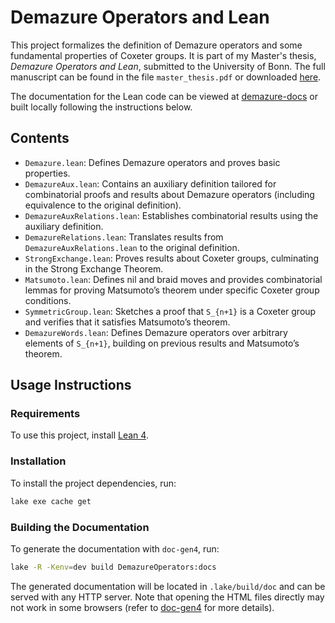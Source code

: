 # Demazure Operators and Lean

This project formalizes the definition of Demazure operators and some fundamental properties of Coxeter groups. It is part of my Master's thesis, *Demazure Operators and Lean*, submitted to the University of Bonn. The full manuscript can be found in the file `master_thesis.pdf` or downloaded [here](https://github.com/user-attachments/files/17529925/master_thesis.pdf).

The documentation for the Lean code can be viewed at [demazure-docs](https://bolito2.github.io/DemazureOperatorsLean/DemazureOperators/Demazure.html) or built locally following the instructions below.

## Contents

- `Demazure.lean`: Defines Demazure operators and proves basic properties.
- `DemazureAux.lean`: Contains an auxiliary definition tailored for combinatorial proofs and results about Demazure operators (including equivalence to the original definition).
- `DemazureAuxRelations.lean`: Establishes combinatorial results using the auxiliary definition.
- `DemazureRelations.lean`: Translates results from `DemazureAuxRelations.lean` to the original definition.
- `StrongExchange.lean`: Proves results about Coxeter groups, culminating in the Strong Exchange Theorem.
- `Matsumoto.lean`: Defines nil and braid moves and provides combinatorial lemmas for proving Matsumoto’s theorem under specific Coxeter group conditions.
- `SymmetricGroup.lean`: Sketches a proof that `S_{n+1}` is a Coxeter group and verifies that it satisfies Matsumoto’s theorem.
- `DemazureWords.lean`: Defines Demazure operators over arbitrary elements of `S_{n+1}`, building on previous results and Matsumoto’s theorem.

## Usage Instructions

### Requirements
To use this project, install [Lean 4](https://leanprover-community.github.io/get_started.html).

### Installation
To install the project dependencies, run:

```bash
lake exe cache get
```

### Building the Documentation
To generate the documentation with `doc-gen4`, run:

```bash
lake -R -Kenv=dev build DemazureOperators:docs
```

The generated documentation will be located in `.lake/build/doc` and can be served with any HTTP server. Note that opening the HTML files directly may not work in some browsers (refer to [doc-gen4](https://github.com/leanprover/doc-gen4) for more details).